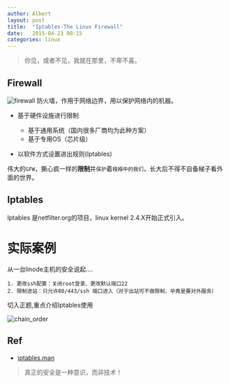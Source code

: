 ```yaml
---
author: Albert
layout: post
title:  "Iptables·The Linux Firewall"
date:   2015-04-23 00:15
categories: linux
---
```


> 你见，或者不见，我就在那里，不卑不喜。 

Firewall
--------

![firewall](http://7xidkg.com1.z0.glb.clouddn.com/firewall.png)
防火墙，作用于网络边界，用以保护网络内的机器。

* 基于硬件设施进行限制
	* 基于通用系统（国内很多厂商均为此种方案）
	* 基于专用OS（芯片级）

* 以软件方式设置进出规则(Iptables)

伟大的`GFW`，撕心疯一样的**限制**并`保护`着`襁褓中的我们`，长大后不得不自备梯子看外面的世界。

Iptables
--------

Iptables 是netfilter.org的项目，linux kernel 2.4.X开始正式引入。

实际案例
========

从一台linode主机的安全说起....

```
1. 更改ssh配置：关闭root登录、更改默认端口22
2. 限制进站：只允许80/443/ssh 端口进入（对于出站可不做限制、毕竟是要对外服务）
```

切入正题,重点介绍Iptables使用

![chain_order](http://7xidkg.com1.z0.glb.clouddn.com/chain_order.png)

Ref
---

* [iptables.man](http://ipset.netfilter.org/iptables.man.html)

> 真正的安全是一种意识，而非技术！
